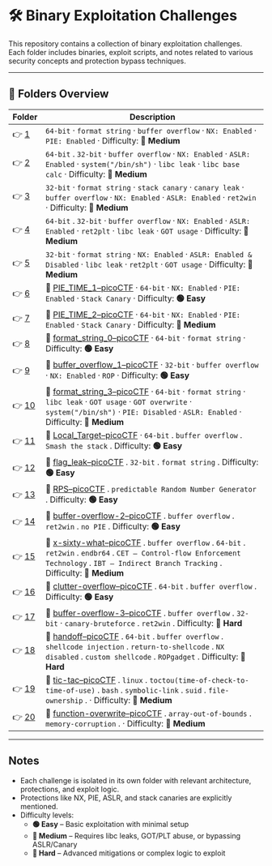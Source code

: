 ﻿# 🛠️ Binary Exploitation Challenges

This repository contains a collection of binary exploitation challenges.  
Each folder includes binaries, exploit scripts, and notes related to various security concepts and protection bypass techniques.

---

## 📁 Folders Overview

| Folder        | Description                                                                                                                                                                                                                                                              |
| ------------- | ------------------------------------------------------------------------------------------------------------------------------------------------------------------------------------------------------------------------------------------------------------------------ |
| 👉 [1](./1/)   | `64-bit` · `format string` · `buffer overflow` · `NX: Enabled` · `PIE: Enabled` · Difficulty: **🔵 Medium**                                                                                                                                                               |
| 👉 [2](./2/)   | `64-bit` . `32-bit` · `buffer overflow` · `NX: Enabled` · `ASLR: Enabled` · `system("/bin/sh")` · `libc leak` · `libc base calc` · Difficulty: **🔵 Medium**                                                                                                              |
| 👉 [3](./3/)   | `32-bit` · `format string` · `stack canary` · `canary leak` · `buffer overflow` · `NX: Enabled` · `ASLR: Enabled` · `ret2win` · Difficulty: **🔵 Medium**                                                                                                                 |
| 👉 [4](./4/)   | `64-bit` . `32-bit` · `buffer overflow` · `NX: Enabled` · `ASLR: Enabled` · `ret2plt` · `libc leak` · `GOT usage` · Difficulty: **🔵 Medium**                                                                                                                             |
| 👉 [5](./5/)   | `32-bit` · `format string` · `NX: Enabled` · `ASLR: Enabled & Disabled` · `libc leak` · `ret2plt` · `GOT usage` · Difficulty: **🔵 Medium**                                                                                                                               |
| 👉 [6](./6/)   | 🔗 [PIE_TIME_1–picoCTF](https://play.picoctf.org/practice/challenge/490?category=6&page=1) · `64-bit` · `NX: Enabled` · `PIE: Enabled` · `Stack Canary` · Difficulty: **🟢 Easy**                                                                                          |
| 👉 [7](./7/)   | 🔗 [PIE_TIME_2–picoCTF](https://play.picoctf.org/practice/challenge/491?category=6&page=1) · `64-bit` · `NX: Enabled` · `PIE: Enabled` · `Stack Canary` · Difficulty: **🔵 Medium**                                                                                        |
| 👉 [8](./8/)   | 🔗 [format_string_0–picoCTF](https://play.picoctf.org/practice/challenge/433?category=6&page=1) · `64-bit` · `format string` · Difficulty: **🟢 Easy**                                                                                                                     |
| 👉 [9](./9/)   | 🔗 [buffer_overflow_1–picoCTF](https://play.picoctf.org/practice/challenge/258?category=6&page=3) · `32-bit` · `buffer overflow` · `NX: Enabled` · `ROP` · Difficulty: **🟢 Easy**                                                                                         |
| 👉 [10](./10/) | 🔗 [format_string_3–picoCTF](https://play.picoctf.org/practice/challenge/449?category=6&page=1) · `64-bit` · `format string` · `libc leak` · `GOT usage` · `GOT overwrite` · `system("/bin/sh")` · `PIE: Disabled` · `ASLR: Enabled` · Difficulty: **🔵 Medium**           |
| 👉 [11](./11/) | 🔗 [Local_Target–picoCTF](https://play.picoctf.org/practice/challenge/399?category=6&page=2) ·  `64-bit` .  `buffer overflow` .   `Smash the stack` . Difficulty: **🟢 Easy**                                                                                              |
| 👉 [12](./12/) | 🔗 [flag_leak–picoCTF](https://play.picoctf.org/practice/challenge/269?category=6&page=2) . `32-bit` . `format string` .  Difficulty: **🟢 Easy**                                                                                                                          |
| 👉 [13](./13/) | 🔗 [RPS–picoCTF](https://play.picoctf.org/practice/challenge/293?category=6&page=2) . `predictable Random Number Generator` . Difficulty: **🟢 Easy**                                                                                                                      |
| 👉 [14](./14/) | 🔗 [buffer-overflow-2–picoCTF](https://play.picoctf.org/practice/challenge/259?category=6&page=2&retired=0) . `buffer overflow` . `ret2win` . `no PIE` . Difficulty: **🟢 Easy**                                                                                           |
| 👉 [15](./15/) | 🔗 [x-sixty-what–picoCTF](https://play.picoctf.org/practice/challenge/319?category=6&page=2&retired=0) . `buffer overflow` . `64-bit` . `ret2win` . `endbr64` . `CET – Control-flow Enforcement Technology` . `IBT – Indirect Branch Tracking` . Difficulty: **🔵 Medium** |
| 👉 [16](./16/) | 🔗 [clutter-overflow–picoCTF](https://play.picoctf.org/practice/challenge/216?category=6&page=3&retired=0) . `64-bit` . `buffer overflow` .  Difficulty: **🟢 Easy**                                                                                                       |
| 👉 [17](./17/) | 🔗 [buffer-overflow-3–picoCTF](https://play.picoctf.org/practice/challenge/260?category=6&page=4&retired=0) .  `buffer overflow` . `32-bit` · `canary-bruteforce` . `ret2win` . Difficulty: **🔴 Hard**                                                                    |
| 👉 [18](./18/) | 🔗 [handoff–picoCTF](https://play.picoctf.org/practice/challenge/486?category=6&page=3) . `64-bit` . `buffer overflow` . `shellcode injection` . `return-to-shellcode` . `NX disabled` . `custom shellcode` . `ROPgadget` . Difficulty: **🔴 Hard**                        |
| 👉 [19](./19/) | 🔗 [tic-tac–picoCTF](https://play.picoctf.org/practice/challenge/380?category=6&page=3) . `linux` . `toctou(time-of-check-to-time-of-use)` . `bash` . `symbolic-link` . `suid` . `file-ownership` .   · Difficulty: **🔵 Medium**                                          |
| 👉 [20](./20/) | 🔗 [function-overwrite–picoCTF](https://play.picoctf.org/practice/challenge/272?category=6&page=4) . `array-out-of-bounds` . `memory-corruption` . · Difficulty: **🔵 Medium**                                                                                             |

---

## Notes

- Each challenge is isolated in its own folder with relevant architecture, protections, and exploit logic.
- Protections like NX, PIE, ASLR, and stack canaries are explicitly mentioned.
- Difficulty levels:
  - **🟢 Easy** – Basic exploitation with minimal setup
  - **🔵 Medium** – Requires libc leaks, GOT/PLT abuse, or bypassing ASLR/Canary
  - **🔴 Hard** – Advanced mitigations or complex logic to exploit
